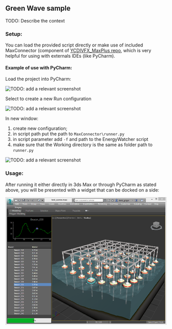 ## Green Wave sample
TODO: Describe the context

### Setup:

You can load the provided script directly or make use of included MaxConnector (component of [YCDIVFX_MaxPlus repo](https://github.com/ycdivfx/YCDIVFX_MaxPlus), which is very helpful for using with externals IDEs (like PyCharm). 

#### Example of use with PyCharm:
Load the project into PyCharm:

![TODO: add a relevant screenshot](assets/pyCharm_01.png)

Select to create a new Run configuration

![TODO: add a relevant screenshot](assets/pyCharm_01b.png)

In new window:

1. create new configuration;
2. in script path put the path to ```MaxConnector\runner.py```
3. in script parameter add ```-f``` and path to the EnergyWatcher script
4. make sure that the Working directory is the same as folder path to ```runner.py```

![TODO: add a relevant screenshot](assets/pyCharm_02.png)

### Usage:
After running it either directly in 3ds Max or through PyCharm as stated above, you will be presented with a widget that can be docked on a side:

![](assets/01.png)